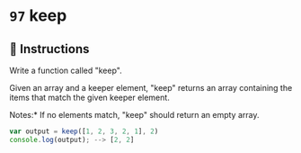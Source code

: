 # `97` keep

## 📝 Instructions 

Write a function called "keep".

Given an array and a keeper element, "keep" returns an array containing the items that match the given keeper element.

Notes:* If no elements match, "keep" should return an empty array.

```js
var output = keep([1, 2, 3, 2, 1], 2) 
console.log(output); --> [2, 2]
```